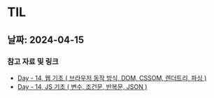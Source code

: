 # TIL

## 날짜: 2024-04-15

### 참고 자료 및 링크

- [Day - 14, 웹 기초 ( 브라우저 동작 방식, DOM, CSSOM, 렌더트리, 파싱 )](https://sen2y-it.tistory.com/16)
- [Day - 14, JS 기초 ( 변수, 조건문, 반복문, JSON )](https://sen2y-it.tistory.com/15?category=1175353)
